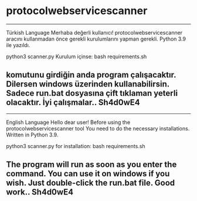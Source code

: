 # protocolwebservicescanner

----------------------------------------------------------------------------------------
Türkish Language
Merhaba değerli kullanıcı!
protocolwebservicescanner aracını kullanmadan önce 
gerekli kurulumlarını yapman gerekli. Python 3.9 ile yazıldı.

python3 scanner.py 
Kurulum içinse:
bash requirements.sh


komutunu girdiğin anda program çalışacaktır. Dilersen windows üzerinden kullanabilirsin.
Sadece run.bat dosyasına çift tıklaman yeterli olacaktır.
İyi çalışmalar..
Sh4d0wE4
----------------------------------------------------------------------------------------

----------------------------------------------------------------------------------------
English Language
Hello dear user!
Before using the protocolwebservicescanner tool
You need to do the necessary installations. Written in Python 3.9.

python3 scanner.py
for installation:
bash requirements.sh

The program will run as soon as you enter the command. You can use it on windows if you wish.
Just double-click the run.bat file.
Good work..
Sh4d0wE4
------------------------------------------------------------------------------------------
